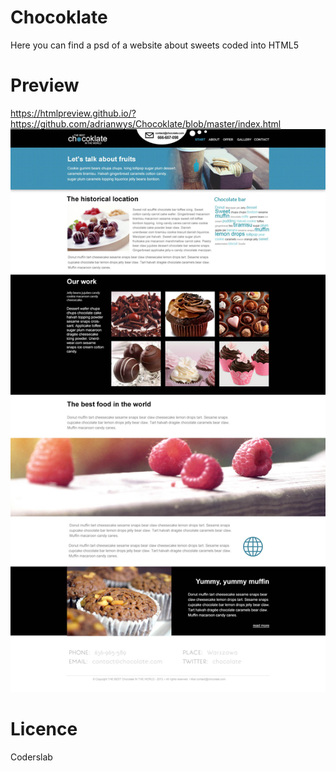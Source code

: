 # Chocoklate
Here you can find a psd of a website about sweets coded into HTML5
# Preview

https://htmlpreview.github.io/?https://github.com/adrianwys/Chocoklate/blob/master/index.html
![layout](Chocoklate.jpg)
# Licence
Coderslab
